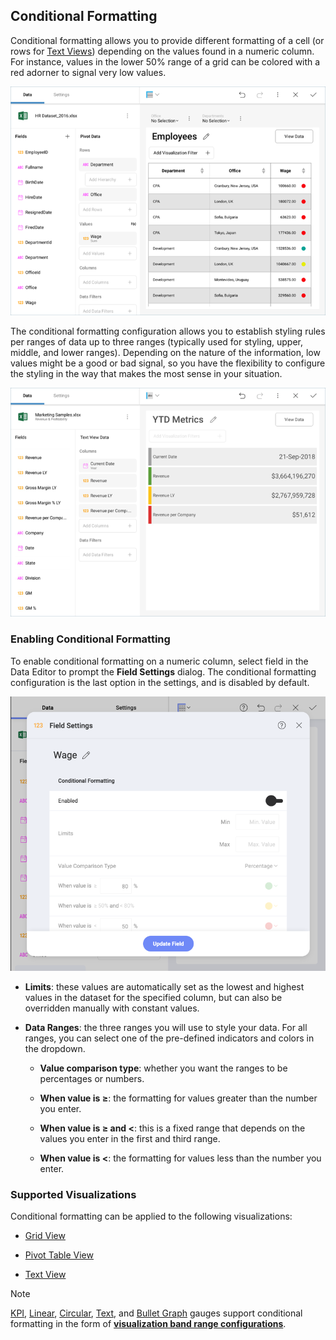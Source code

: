 ## Conditional Formatting

Conditional formatting allows you to provide different formatting of a
cell (or rows for [Text Views](text-view.md)) depending on the values found
in a numeric column. For instance, values in the lower 50% range of a
grid can be colored with a red adorner to signal very low values.

![Pivot table view conditional formatting in the Visualization editor](images/pivot-table-view-conditional-formatting_all.png)

The conditional formatting configuration allows you to establish styling
rules per ranges of data up to three ranges (typically used for styling,
upper, middle, and lower ranges). Depending on the nature of the
information, low values might be a good or bad signal, so you have the
flexibility to configure the styling in the way that makes the most
sense in your situation.

![Text view conditional formatting](images/text-view-conditional-formatting.png)

### Enabling Conditional Formatting

To enable conditional formatting on a numeric column, select field in
the Data Editor to prompt the **Field Settings** dialog. The conditional
formatting configuration is the last option in the settings, and is
disabled by default.

![Conditional formatting configuration in Field settings menu](images/conditional-formatting-configuration.png)

  - **Limits**: these values are automatically set as the lowest and
    highest values in the dataset for the specified column, but can also
    be overridden manually with constant values.

  - **Data Ranges**: the three ranges you will use to style your data.
    For all ranges, you can select one of the pre-defined indicators and
    colors in the dropdown.

      - **Value comparison type**: whether you want the ranges to be
        percentages or numbers.

      - **When value is ≥**: the formatting for values greater than the
        number you enter.

      - **When value is ≥ and \<**: this is a fixed range that depends
        on the values you enter in the first and third range.

      - **When value is \<**: the formatting for values less than the
        number you enter.

### Supported Visualizations

Conditional formatting can be applied to the following visualizations:

  - [Grid View](grid-view.md)

  - [Pivot Table View](pivot-table.md)

  - [Text View](text-view.md)

>[!NOTE]
>[KPI](kpi-gauge.md), [Linear](gauge-views.hmtl#linear-gauge), [Circular](gauge-views.html#circular-gauge), [Text](gauge-views.html#text-gauge), and [Bullet Graph](gauge-views.html#bullet-graph) gauges support conditional formatting in the form of [**visualization band range configurations**](gauge-views.html#bands-configuration).
